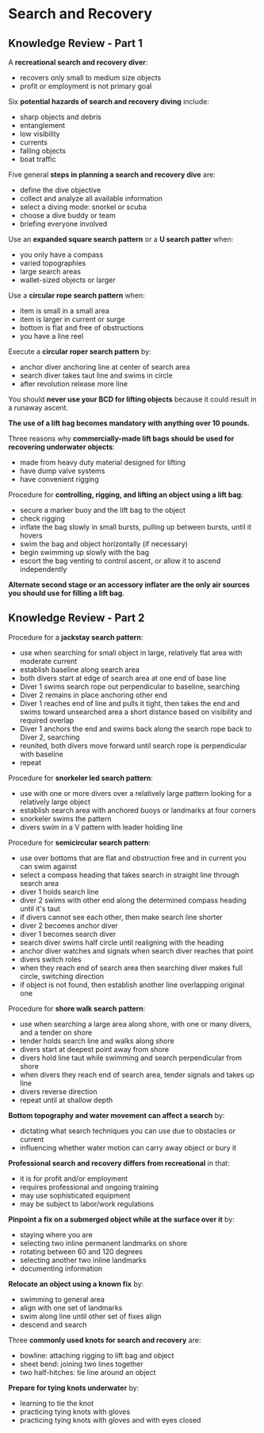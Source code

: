 # Search and Recovery

## Knowledge Review - Part 1

A **recreational search and recovery diver**:
- recovers only small to medium size objects
- profit or employment is not primary goal

Six **potential hazards of search and recovery diving** include:
- sharp objects and debris
- entanglement
- low visibility
- currents
- falling objects
- boat traffic

Five general **steps in planning a search and recovery dive** are:
- define the dive objective
- collect and analyze all available information
- select a diving mode: snorkel or scuba
- choose a dive buddy or team
- briefing everyone involved

Use an **expanded square search pattern** or a **U search patter** when:
- you only have a compass
- varied topographies
- large search areas
- wallet-sized objects or larger

Use a **circular rope search pattern** when:
- item is small in a small area
- item is larger in current or surge
- bottom is flat and free of obstructions
- you have a line reel

Execute a **circular roper search pattern** by:
- anchor diver anchoring line at center of search area
- search diver takes taut line and swims in circle
- after revolution release more line

You should **never use your BCD for lifting objects** because it could result in a runaway ascent.

**The use of a lift bag becomes mandatory with anything over 10 pounds.**

Three reasons why **commercially-made lift bags should be used for recovering underwater objects**:
- made from heavy duty material designed for lifting
- have dump valve systems
- have convenient rigging

Procedure for **controlling, rigging, and lifting an object using a lift bag**:
- secure a marker buoy and the lift bag to the object
- check rigging
- inflate the bag slowly in small bursts, pulling up between bursts, until it hovers
- swim the bag and object horizontally (if necessary)
- begin swimming up slowly with the bag
- escort the bag venting to control ascent, or allow it to ascend independently

**Alternate second stage or an accessory inflater are the only air sources you should use for filling a lift bag.**

## Knowledge Review - Part 2

Procedure for a **jackstay search pattern**:
- use when searching for small object in large, relatively flat area with moderate current
- establish baseline along search area
- both divers start at edge of search area at one end of base line
- Diver 1 swims search rope out perpendicular to baseline, searching
- Diver 2 remains in place anchoring other end
- Diver 1 reaches end of line and pulls it tight, then takes the end and swims toward unsearched area a short distance based on visibility and required overlap
- Diver 1 anchors the end and swims back along the search rope back to Diver 2, searching
- reunited, both divers move forward until search rope is perpendicular with baseline
- repeat

Procedure for **snorkeler led search pattern**:
- use with one or more divers over a relatively large pattern looking for a relatively large object
- establish search area with anchored buoys or landmarks at four corners
- snorkeler swims the pattern
- divers swim in a V pattern with leader holding line

Procedure for **semicircular search pattern**:
- use over bottoms that are flat and obstruction free and in current you can swim against
- select a compass heading that takes search in straight line through search area
- diver 1 holds search line
- diver 2 swims with other end along the determined compass heading until it's taut
- if divers cannot see each other, then make search line shorter
- diver 2 becomes anchor diver
- diver 1 becomes search diver
- search diver swims half circle until realigning with the heading
- anchor diver watches and signals when search diver reaches that point
- divers switch roles
- when they reach end of search area then searching diver makes full circle, switching direction
- if object is not found, then establish another line overlapping original one

Procedure for **shore walk search pattern**:
- use when searching a large area along shore, with one or many divers, and a tender on shore
- tender holds search line and walks along shore
- divers start at deepest point away from shore
- divers hold line taut while swimming and search perpendicular from shore
- when divers they reach end of search area, tender signals and takes up line
- divers reverse direction
- repeat until at shallow depth

**Bottom topography and water movement can affect a search** by:
- dictating what search techniques you can use due to obstacles or current
- influencing whether water motion can carry away object or bury it

**Professional search and recovery differs from recreational** in that:
- it is for profit and/or employment
- requires professional and ongoing training
- may use sophisticated equipment
- may be subject to labor/work regulations

**Pinpoint a fix on a submerged object while at the surface over it** by:
- staying where you are
- selecting two inline permanent landmarks on shore
- rotating between 60 and 120 degrees
- selecting another two inline landmarks
- documenting information

**Relocate an object using a known fix** by:
- swimming to general area
- align with one set of landmarks
- swim along line until other set of fixes align
- descend and search

Three **commonly used knots for search and recovery** are:
- bowline: attaching rigging to lift bag and object
- sheet bend: joining two lines together
- two half-hitches: tie line around an object

**Prepare for tying knots underwater** by:
- learning to tie the knot
- practicing tying knots with gloves
- practicing tying knots with gloves and with eyes closed
